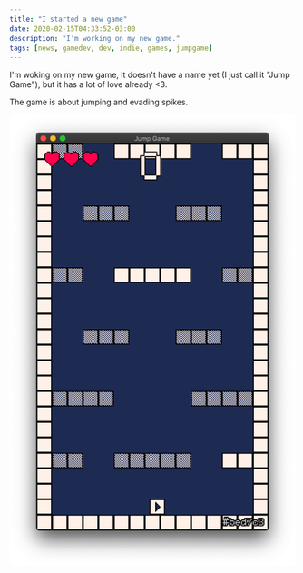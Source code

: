 ```yaml
---
title: "I started a new game"
date: 2020-02-15T04:33:52-03:00
description: "I'm working on my new game."
tags: [news, gamedev, dev, indie, games, jumpgame]
---
```


I'm woking on my new game, it doesn't have a name yet (I just call it "Jump Game"), but it has a lot of love already <3.

The game is about jumping and evading spikes.

![screenshot](thumbnail.png)

